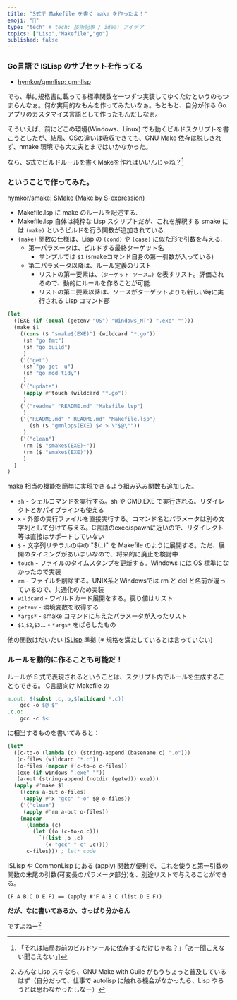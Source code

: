 ```yaml
---
title: "S式で Makefile を書く make を作ったよ！"
emoji: "📘"
type: "tech" # tech: 技術記事 / idea: アイデア
topics: ["Lisp","Makefile","go"]
published: false
---
```

### Go言語で ISLisp のサブセットを作ってる

- [hymkor/gmnlisp: gmnlisp](https://github.com/hymkor/gmnlisp)

でも、単に規格書に載ってる標準関数を一つずつ実装してゆくたけというのもつまらんなぁ。何か実用的なもんを作ってみたいなぁ。もともと、自分が作る Goアプリのカスタマイズ言語として作ったもんだしなぁ。

そういえば、前にどこの環境(Windows、Linux) でも動くビルドスクリプトを書こうとしたが、結局、OSの違いは吸収できても、GNU Make 依存は脱しきれず、nmake 環境でも大丈夫とまではいかなかった。

なら、S式でビルドルールを書くMakeを作ればいいんじゃね？[^1]

[^1]: 「それは結局お前のビルドツールに依存するだけじゃね？」「あー聞こえない聞こえない」]

### ということで作ってみた。

[hymkor/smake: SMake (Make by S-expression)](https://github.com/hymkor/smake)

- Makefile.lsp に make のルールを記述する. 
- Makefile.lsp 自体は純粋な Lisp スクリプトだが、これを解釈する smake には `(make)` というビルドを行う関数が追加されている.
- `(make)` 関数の仕様は、Lisp の `(cond)` や `(case)` に似た形で引数を与える.
    - 第一パラメータは、ビルドする最終ターゲット名
        - サンプルでは `$1` (smakeコマンド自身の第一引数が入っている)
    - 第二パラメータ以降は、ルール定義のリスト
        - リストの第一要素は、`（ターゲット ソース…)` を表すリスト。評価されるので、動的にルールを作ることが可能.
        - リストの第二要素以降は、ソースがターゲットよりも新しい時に実行される Lisp コマンド郡

```Makefile.lsp
(let
  ((EXE (if (equal (getenv "OS") "Windows_NT") ".exe" "")))
  (make $1
    ((cons ($ "smake$(EXE)") (wildcard "*.go"))
     (sh "go fmt")
     (sh "go build")
     )
    ('("get")
     (sh "go get -u")
     (sh "go mod tidy")
     )
    ('("update")
     (apply #'touch (wildcard "*.go"))
     )
    ('("readme" "README.md" "Makefile.lsp")
     )
    ('("README.md" "_README.md" "Makefile.lsp")
       (sh ($ "gmnlpp$(EXE) $< > \"$@\""))
     )
    ('("clean")
     (rm ($ "smake$(EXE)~"))
     (rm ($ "smake$(EXE)"))
     )
  )
)
```

make 相当の機能を簡単に実現できるよう組み込み関数も追加した。

- `sh` - シェルコマンドを実行する。sh や CMD.EXE で実行される。リダイレクトとかパイプラインも使える
- `x` - 外部の実行ファイルを直接実行する。コマンド名とパラメータは別の文字列として分けて与える。C言語のexec/spawnに近いので、リダイレクト等は直接はサポートしていない
- `$` - 文字列リテラルの中の "$(..)" を Makefile のように展開する。ただ、展開のタイミングがあいまいなので、将来的に廃止を検討中
- `touch` - ファイルのタイムスタンプを更新する。Windows には OS 標準になかったので実装
- `rm` - ファイルを削除する。UNIX系とWindowsでは rm と del と名前が違っているので、共通化のため実装
- `wildcard` - ワイルドカード展開をする。戻り値はリスト
- `getenv` - 環境変数を取得する
- `*args*` - smake コマンドに与えたパラメータが入ったリスト
- `$1`,`$2`,`$3`... - `*args*` をばらしたもの

他の関数はだいたい [ISLisp](https://kikakurui.com/x3/X3012-1998-01.html) 準拠 (※ 規格を満たしているとは言っていない)

### ルールを動的に作ることも可能だ！

ルールが S 式で表現されるということは、スクリプト内でルールを生成することもできる。 C言語向け Makefile の

```Makefile
a.out: $(subst .c,.o,$(wildcard *.c))
    gcc -o $@ $^
.c.o:
    gcc -c $<
```

に相当するものを書いてみると：

```Makefile.lsp
(let*
  ((c-to-o (lambda (c) (string-append (basename c) ".o")))
   (c-files (wildcard "*.c"))
   (o-files (mapcar #'c-to-o c-files))
   (exe (if windows ".exe" ""))
   (a-out (string-append (notdir (getwd)) exe)))
  (apply #'make $1
    ((cons a-out o-files)
     (apply #'x "gcc" "-o" $@ o-files))
    ('("clean")
     (apply #'rm a-out o-files))
    (mapcar
      (lambda (c)
        (let ((o (c-to-o c)))
          `((list ,o ,c)
            (x "gcc" "-c" ,c))))
      c-files))) ; let* code
```

ISLisp や CommonLisp にある (apply) 関数が便利で、これを使うと第一引数の関数の末尾の引数(可変長のパラメータ部分)を、別途リストで与えることができる。

```
(F A B C D E F) == (apply #'F A B C (list D E F))
```

**だが、なに書いてあるか、さっぱり分からん**

ですよねー[^2]

[^2]: みんな Lisp スキなら、GNU Make with Guile がもうちょっと普及しているはず（自分だって、仕事で autolisp に触れる機会がなかったら、Lisp やろうとは思わなかったしなー）
